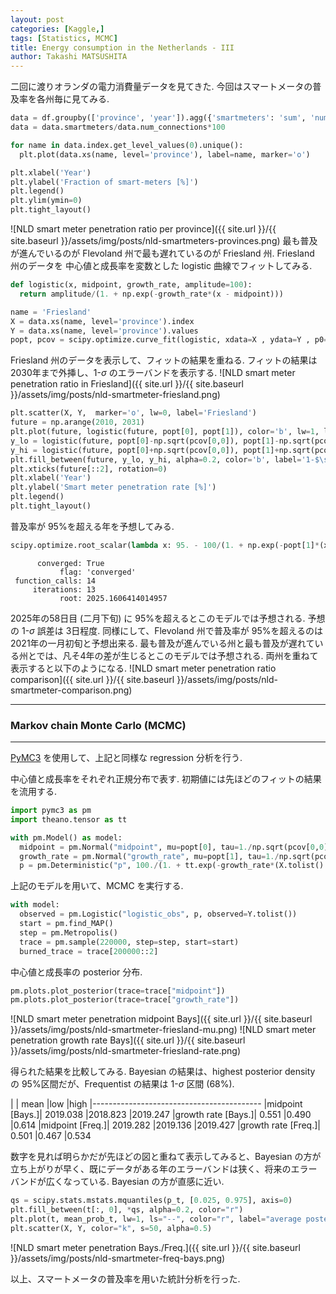 ```yaml
---
layout: post
categories: [Kaggle,]
tags: [Statistics, MCMC]
title: Energy consumption in the Netherlands - III
author: Takashi MATSUSHITA
---
```

二回に渡りオランダの電力消費量データを見てきた. 今回はスマートメータの普及率を各州毎に見てみる.

```python
data = df.groupby(['province', 'year']).agg({'smartmeters': 'sum', 'num_connections': 'sum'})
data = data.smartmeters/data.num_connections*100

for name in data.index.get_level_values(0).unique():
  plt.plot(data.xs(name, level='province'), label=name, marker='o')

plt.xlabel('Year')
plt.ylabel('Fraction of smart-meters [%]')
plt.legend()
plt.ylim(ymin=0)
plt.tight_layout()
```
![NLD smart meter penetration ratio per province]({{ site.url }}/{{ site.baseurl }}/assets/img/posts/nld-smartmeters-provinces.png)
最も普及が進んでいるのが Flevoland 州で最も遅れているのが Friesland 州. Friesland 州のデータを 中心値と成長率を変数とした logistic 曲線でフィットしてみる.
```python
def logistic(x, midpoint, growth_rate, amplitude=100):
  return amplitude/(1. + np.exp(-growth_rate*(x - midpoint)))

name = 'Friesland'
X = data.xs(name, level='province').index
Y = data.xs(name, level='province').values
popt, pcov = scipy.optimize.curve_fit(logistic, xdata=X , ydata=Y , p0=[2016, 1])
```
Friesland 州のデータを表示して、フィットの結果を重ねる. フィットの結果は 2030年まで外挿し、1-$\sigma$ のエラーバンドを表示する.
![NLD smart meter penetration ratio in Friesland]({{ site.url }}/{{ site.baseurl }}/assets/img/posts/nld-smartmeter-friesland.png)
```python
plt.scatter(X, Y,  marker='o', lw=0, label='Friesland') 
future = np.arange(2010, 2031)
plt.plot(future, logistic(future, popt[0], popt[1]), color='b', lw=1, ls='--', label='best fit')
y_lo = logistic(future, popt[0]-np.sqrt(pcov[0,0]), popt[1]-np.sqrt(pcov[0,0]))
y_hi = logistic(future, popt[0]+np.sqrt(pcov[0,0]), popt[1]+np.sqrt(pcov[0,0]))
plt.fill_between(future, y_lo, y_hi, alpha=0.2, color='b', label='1-$\sigma$ error band')
plt.xticks(future[::2], rotation=0)
plt.xlabel('Year')
plt.ylabel('Smart meter penetration rate [%]')
plt.legend()
plt.tight_layout()
```
普及率が 95%を超える年を予想してみる.
```python
scipy.optimize.root_scalar(lambda x: 95. - 100/(1. + np.exp(-popt[1]*(x - popt[0]))), bracket=[2000,2100])
```
``` text
      converged: True
           flag: 'converged'
 function_calls: 14
     iterations: 13
           root: 2025.1606414014957
```
2025年の58日目 (二月下旬) に 95%を超えるとこのモデルでは予想される. 予想の 1-$\sigma$ 誤差は 3日程度.
同様にして、Flevoland 州で普及率が 95%を超えるのは 2021年の一月初旬と予想出来る. 最も普及が進んでいる州と最も普及が遅れている州とでは、凡そ4年の差が生じるとこのモデルでは予想される.
両州を重ねて表示すると以下のようになる.
![NLD smart meter penetration ratio comparison]({{ site.url }}/{{ site.baseurl }}/assets/img/posts/nld-smartmeter-comparison.png)

* * *
### Markov chain Monte Carlo  (MCMC)
* * *
[PyMC3](https://docs.pymc.io) を使用して、上記と同様な regression 分析を行う.

中心値と成長率をそれぞれ正規分布で表す. 初期値には先ほどのフィットの結果を流用する.
```python
import pymc3 as pm
import theano.tensor as tt

with pm.Model() as model:
  midpoint = pm.Normal("midpoint", mu=popt[0], tau=1./np.sqrt(pcov[0,0]), testval=0)
  growth_rate = pm.Normal("growth_rate", mu=popt[1], tau=1./np.sqrt(pcov[1,1]), testval=0)
  p = pm.Deterministic("p", 100./(1. + tt.exp(-growth_rate*(X.tolist() - midpoint))))
```
上記のモデルを用いて、MCMC を実行する.
```python
with model:
  observed = pm.Logistic("logistic_obs", p, observed=Y.tolist())
  start = pm.find_MAP()
  step = pm.Metropolis()
  trace = pm.sample(220000, step=step, start=start)
  burned_trace = trace[200000::2]
```
中心値と成長率の posterior 分布.
```python
pm.plots.plot_posterior(trace=trace["midpoint"])
pm.plots.plot_posterior(trace=trace["growth_rate"])
```
![NLD smart meter penetration midpoint Bays]({{ site.url }}/{{ site.baseurl }}/assets/img/posts/nld-smartmeter-friesland-mu.png)
![NLD smart meter penetration growth rate Bays]({{ site.url }}/{{ site.baseurl }}/assets/img/posts/nld-smartmeter-friesland-rate.png)


得られた結果を比較してみる. Bayesian の結果は、highest posterior density の 95%区間だが、Frequentist の結果は 1-$\sigma$ 区間 (68%).

|                   | mean     |low      |high
|------------------------------------------
|midpoint    [Bays.]| 2019.038 |2018.823 |2019.247
|growth rate [Bays.]| 0.551    |0.490    |0.614
|midpoint    [Freq.]| 2019.282 |2019.136 |2019.427
|growth rate [Freq.]| 0.501    |0.467    |0.534

数字を見れば明らかだが先ほどの図と重ねて表示してみると、Bayesian の方が立ち上がりが早く、既にデータがある年のエラーバンドは狭く、将来のエラーバンドが広くなっている. Bayesian の方が直感に近い.
```python
qs = scipy.stats.mstats.mquantiles(p_t, [0.025, 0.975], axis=0)
plt.fill_between(t[:, 0], *qs, alpha=0.2, color="r")
plt.plot(t, mean_prob_t, lw=1, ls="--", color="r", label="average posterior probability")
plt.scatter(X, Y, color="k", s=50, alpha=0.5)
```
![NLD smart meter penetration Bays./Freq.]({{ site.url }}/{{ site.baseurl }}/assets/img/posts/nld-smartmeter-freq-bays.png)

以上、スマートメータの普及率を用いた統計分析を行った.
